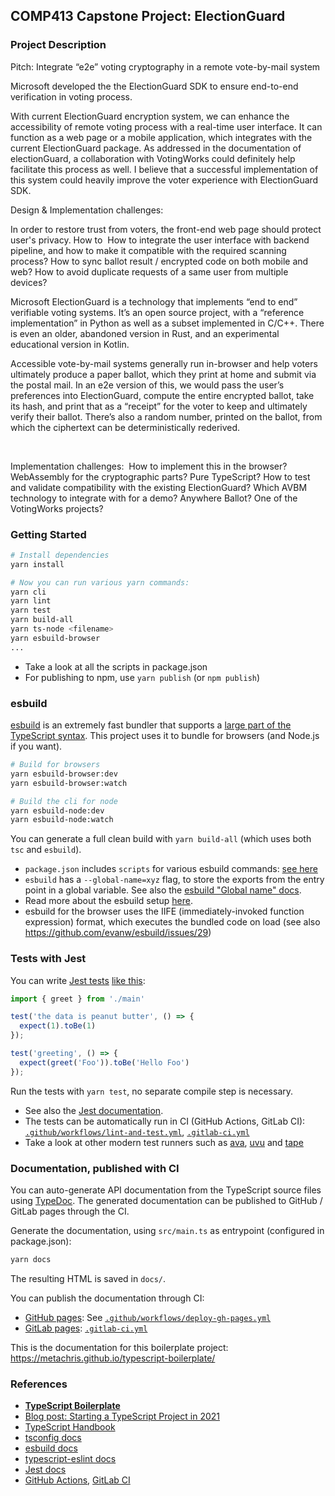 ## COMP413 Capstone Project: ElectionGuard

### Project Description
Pitch: Integrate “e2e” voting cryptography in a remote vote-by-mail system

Microsoft developed the the ElectionGuard SDK to ensure end-to-end verification in voting process.

With current ElectionGuard encryption system, we can enhance the accessibility of remote voting process with a real-time user interface. It can function as a web page or a mobile application, which integrates with the current ElectionGuard package. As addressed in the documentation of electionGuard, a collaboration with VotingWorks could definitely help facilitate this process as well. I believe that a successful implementation of this system could heavily improve the voter experience with ElectionGuard SDK.

Design & Implementation challenges:

In order to restore trust from voters, the front-end web page should protect user's privacy. How to 
How to integrate the user interface with backend pipeline, and how to make it compatible with the required scanning process?
How to sync ballot result / encrypted code on both mobile and web? How to avoid duplicate requests of a same user from multiple devices?

Microsoft ElectionGuard is a technology that implements “end to end” verifiable voting systems. It’s an open source project, with a “reference implementation” in Python as well as a subset implemented in C/C++. There is even an older, abandoned version in Rust, and an experimental educational version in Kotlin.

Accessible vote-by-mail systems generally run in-browser and help voters ultimately produce a paper ballot, which they print at home and submit via the postal mail. In an e2e version of this, we would pass the user’s preferences into ElectionGuard, compute the entire encrypted ballot, take its hash, and print that as a “receipt” for the voter to keep and ultimately verify their ballot. There’s also a random number, printed on the ballot, from which the ciphertext can be deterministically rederived.

 

Implementation challenges: 
How to implement this in the browser? WebAssembly for the cryptographic parts? Pure TypeScript?
How to test and validate compatibility with the existing ElectionGuard?
Which AVBM technology to integrate with for a demo? Anywhere Ballot? One of the VotingWorks projects?

### Getting Started

```bash
# Install dependencies
yarn install

# Now you can run various yarn commands:
yarn cli
yarn lint
yarn test
yarn build-all
yarn ts-node <filename>
yarn esbuild-browser
...
```

* Take a look at all the scripts in package.json
* For publishing to npm, use `yarn publish` (or `npm publish`)

### esbuild

[esbuild](https://esbuild.github.io/) is an extremely fast bundler that supports a [large part of the TypeScript syntax](https://esbuild.github.io/content-types/#typescript). This project uses it to bundle for browsers (and Node.js if you want).

```bash
# Build for browsers
yarn esbuild-browser:dev
yarn esbuild-browser:watch

# Build the cli for node
yarn esbuild-node:dev
yarn esbuild-node:watch
```

You can generate a full clean build with `yarn build-all` (which uses both `tsc` and `esbuild`).

* `package.json` includes `scripts` for various esbuild commands: [see here](https://github.com/metachris/typescript-boilerplate/blob/master/package.json#L23)
* `esbuild` has a `--global-name=xyz` flag, to store the exports from the entry point in a global variable. See also the [esbuild "Global name" docs](https://esbuild.github.io/api/#global-name).
* Read more about the esbuild setup [here](https://www.metachris.com/2021/04/starting-a-typescript-project-in-2021/#esbuild).
* esbuild for the browser uses the IIFE (immediately-invoked function expression) format, which executes the bundled code on load (see also https://github.com/evanw/esbuild/issues/29)


### Tests with Jest

You can write [Jest tests](https://jestjs.io/docs/getting-started) [like this](https://github.com/metachris/typescript-boilerplate/blob/master/src/main.test.ts):

```typescript
import { greet } from './main'

test('the data is peanut butter', () => {
  expect(1).toBe(1)
});

test('greeting', () => {
  expect(greet('Foo')).toBe('Hello Foo')
});
```

Run the tests with `yarn test`, no separate compile step is necessary.

* See also the [Jest documentation](https://jestjs.io/docs/getting-started).
* The tests can be automatically run in CI (GitHub Actions, GitLab CI): [`.github/workflows/lint-and-test.yml`](https://github.com/metachris/typescript-boilerplate/blob/master/.github/workflows/lint-and-test.yml), [`.gitlab-ci.yml`](https://github.com/metachris/typescript-boilerplate/blob/master/.gitlab-ci.yml)
* Take a look at other modern test runners such as [ava](https://github.com/avajs/ava), [uvu](https://github.com/lukeed/uvu) and [tape](https://github.com/substack/tape)

### Documentation, published with CI

You can auto-generate API documentation from the TypeScript source files using [TypeDoc](https://typedoc.org/guides/doccomments/). The generated documentation can be published to GitHub / GitLab pages through the CI.

Generate the documentation, using `src/main.ts` as entrypoint (configured in package.json):

```bash
yarn docs
```

The resulting HTML is saved in `docs/`.

You can publish the documentation through CI:
* [GitHub pages](https://pages.github.com/): See [`.github/workflows/deploy-gh-pages.yml`](https://github.com/metachris/typescript-boilerplate/blob/master/.github/workflows/deploy-gh-pages.yml)
* [GitLab pages](https://docs.gitlab.com/ee/user/project/pages/): [`.gitlab-ci.yml`](https://github.com/metachris/typescript-boilerplate/blob/master/.gitlab-ci.yml)

This is the documentation for this boilerplate project: https://metachris.github.io/typescript-boilerplate/

### References

* **[TypeScript Boilerplate](https://github.com/metachris/typescript-boilerplate)**
* [Blog post: Starting a TypeScript Project in 2021](https://www.metachris.com/2021/03/bootstrapping-a-typescript-node.js-project/)
* [TypeScript Handbook](https://www.typescriptlang.org/docs/handbook/intro.html)
* [tsconfig docs](https://www.typescriptlang.org/tsconfig)
* [esbuild docs](https://esbuild.github.io/)
* [typescript-eslint docs](https://github.com/typescript-eslint/typescript-eslint/blob/master/docs/getting-started/linting/README.md)
* [Jest docs](https://jestjs.io/docs/getting-started)
* [GitHub Actions](https://docs.github.com/en/actions), [GitLab CI](https://docs.gitlab.com/ee/ci/)

